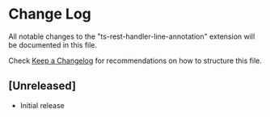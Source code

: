 # Change Log

All notable changes to the "ts-rest-handler-line-annotation" extension will be documented in this file.

Check [Keep a Changelog](http://keepachangelog.com/) for recommendations on how to structure this file.

## [Unreleased]

- Initial release